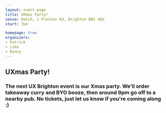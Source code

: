 ```yaml
---
layout: event-page  
title: UXmas Party!
venue: Hatch, 1 Preston Rd, Brighton BN1 4QU
start: 7pm

homepage: true
organisers:
- Patrick
- Luke
- Danny
---
```


## UXmas Party!

### The next UX Brighton event is our Xmas party. We’ll order takeaway curry and BYO booze, then around 9pm go off to a nearby pub. No tickets, just let us know if you're coming along :)
